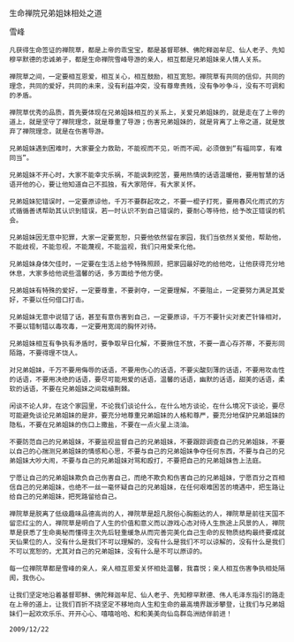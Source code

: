生命禅院兄弟姐妹相处之道

雪峰


    凡获得生命签证的禅院草，都是上帝的乖宝宝，都是基督耶稣、佛陀释迦牟尼、仙人老子、先知穆罕默德的忠诚弟子，都是生命禅院雪峰导游的亲人，相互都是兄弟姐妹亲人情人关系。

    禅院草之间，一定要相互恩爱，相互关心，相互鼓励，相互宽恕。禅院草有共同的信仰，共同的理念，共同的爱好，共同的未来，没有利益冲突，没有尊卑贵贱，没有争吵争斗，没有不可调和的矛盾。

    禅院草优秀的品质，首先要体现在兄弟姐妹相互的关系上，关爱兄弟姐妹的，就是走在了上帝的道上，就是坚守了禅院理念，就是尊重了导游；伤害兄弟姐妹的，就是背离了上帝之道，就是放弃了禅院理念，就是在伤害导游。

    兄弟姐妹遇到困难时，大家要全力救助，不能视而不见，听而不闻，必须做到“有福同享，有难同当”。

    兄弟姐妹不开心时，大家不能幸灾乐祸，不能讽刺挖苦，要用热情的话语温暖他，要用智慧的话语开他的心，要让他知道自己不孤独，有大家陪伴，有大家关怀。

    兄弟姐妹犯错误时，一定要原谅他，千万不要群起攻之，不要一棍子打死，要用春风化雨式的方式循循善诱帮助其认识到错误，若一时认识不到自己错误的，要耐心等待他，给予改正错误的机会。

    兄弟姐妹因无意中犯罪，大家一定要宽恕，只要他依然留在家园，我们当依然关爱他，帮助他，不能歧视，不能忽视，不能蔑视，不能监视，我们只用爱来化他。

    兄弟姐妹身体欠佳时，一定要在生活上给予特殊照顾，把家园最好吃的给他吃，让他获得充分地休息，大家多给他说些温馨的话，多方面给予他方便。

    兄弟姐妹有特殊的爱好，一定要尊重，不要剥夺，一定要理解，不要阻止，一定要努力满足其爱好，不要以任何借口打击。

    兄弟姐妹无意中说错了话，甚至有意伤害到自己，一定要原谅，千万不要针尖对麦芒针锋相对，不要以错制错以毒攻毒，一定要用宽阔的胸怀对待。

    兄弟姐妹相互有争执有矛盾时，要争取早日化解，不要揪住不放，不要一直心存芥蒂，不要形同陌路，不要得理不饶人。

    对兄弟姐妹，千万不要用侮辱的话语，不要用伤心的话语，不要尖酸刻薄的话语，不要用攻击性的话语，不要用决绝的话语，要尽可能用爱的话语，温馨的话语，幽默的话语，甜美的话语，柔软的话语，不要在兄弟姐妹之间栽植荆棘。

    闲谈不论人非，在这个家园里，不论我们谈论什么，在什么地方谈论，在什么境况下谈论，要尽可能避免谈论兄弟姐妹的是非，要充分地尊重兄弟姐妹的人格和尊严，要充分地保护兄弟姐妹的隐私，不要在兄弟姐妹的伤口上撒盐，不要在一点火星上浇油。

    不要防范自己的兄弟姐妹，不要监视监督自己的兄弟姐妹，不要跟踪调查自己的兄弟姐妹，不要以自己的心揣测兄弟姐妹的情感和心思，不要与自己的兄弟姐妹争夺任何东西，不要与自己的兄弟姐妹大吵大闹，不要与自己的兄弟姐妹对骂和殴打，不要把自己的兄弟姐妹告上法庭。

    宁愿让自己的兄弟姐妹欺负自己伤害自己，而绝不欺负和伤害自己的兄弟姐妹，宁愿百分之百相信自己的兄弟姐妹，也绝不一丝一毫怀疑自己的兄弟姐妹，在任何艰难困苦的境遇中，把生路让给自己的兄弟姐妹，把死路留给自己。

    禅院草是脱离了低级趣味品德高尚的人，禅院草是超凡脱俗心胸豁达的人，禅院草是前往天国不留恋红尘的人，禅院草是明白了人生的价值和意义而以游戏心态对待人生旅途上风景的人，禅院草是获悉了生命奥秘而懂得主次先后轻重缓急从而完善完美化自己生命的反物质结构最终要成就天仙果位的人，没有什么是我们不可以理解的，没有什么是我们不可以谅解的，没有什么是我们不可以宽恕的，尤其对自己的兄弟姐妹，没有什么是不可以原谅的。

    每一位禅院草都是雪峰的亲人，亲人相互恩爱关怀相处温馨，我喜悦；亲人相互伤害争执相处隔阂，我伤心。

    让我们坚定地沿着基督耶稣、佛陀释迦牟尼、仙人老子、先知穆罕默德、伟人毛泽东指引的路走在上帝的道上，让我们百折不挠坚定不移地向人生和生命的最高境界跋涉攀登，让我们与兄弟姐妹们一起欢欢乐乐、开开心心、嘻嘻哈哈、和和美美向仙岛群岛洲结伴前进！

    2009/12/22



